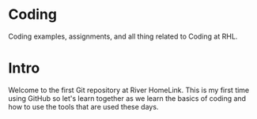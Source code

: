 # Coding
Coding examples, assignments, and all thing related to Coding at RHL.

# Intro
Welcome to the first Git repository at River HomeLink. This is my first time using GitHub so let's learn together as we learn the basics of coding and how to use the tools that are used these days.
